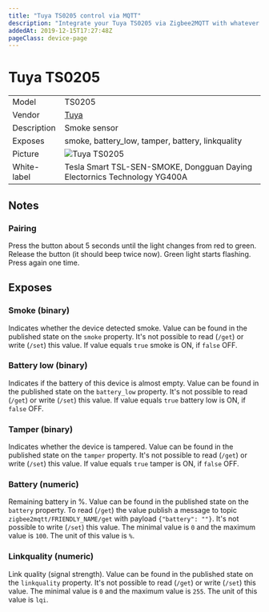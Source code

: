```yaml
---
title: "Tuya TS0205 control via MQTT"
description: "Integrate your Tuya TS0205 via Zigbee2MQTT with whatever smart home infrastructure you are using without the vendor's bridge or gateway."
addedAt: 2019-12-15T17:27:48Z
pageClass: device-page
---
```


<!-- !!!! -->
<!-- ATTENTION: This file is auto-generated through docgen! -->
<!-- You can only edit the "Notes"-Section between the two comment lines "Notes BEGIN" and "Notes END". -->
<!-- Do not use h1 or h2 heading within "## Notes"-Section. -->
<!-- !!!! -->

# Tuya TS0205

|     |     |
|-----|-----|
| Model | TS0205  |
| Vendor  | [Tuya](/supported-devices/#v=Tuya)  |
| Description | Smoke sensor |
| Exposes | smoke, battery_low, tamper, battery, linkquality |
| Picture | ![Tuya TS0205](https://www.zigbee2mqtt.io/images/devices/TS0205.png) |
| White-label | Tesla Smart TSL-SEN-SMOKE, Dongguan Daying Electornics Technology YG400A |


<!-- Notes BEGIN: You can edit here. Add "## Notes" headline if not already present. -->
## Notes


### Pairing
Press the button about 5 seconds until the light changes from red to green. Release the button (it should beep twice now). Green light starts flashing. Press again one time.
<!-- Notes END: Do not edit below this line -->




## Exposes

### Smoke (binary)
Indicates whether the device detected smoke.
Value can be found in the published state on the `smoke` property.
It's not possible to read (`/get`) or write (`/set`) this value.
If value equals `true` smoke is ON, if `false` OFF.

### Battery low (binary)
Indicates if the battery of this device is almost empty.
Value can be found in the published state on the `battery_low` property.
It's not possible to read (`/get`) or write (`/set`) this value.
If value equals `true` battery low is ON, if `false` OFF.

### Tamper (binary)
Indicates whether the device is tampered.
Value can be found in the published state on the `tamper` property.
It's not possible to read (`/get`) or write (`/set`) this value.
If value equals `true` tamper is ON, if `false` OFF.

### Battery (numeric)
Remaining battery in %.
Value can be found in the published state on the `battery` property.
To read (`/get`) the value publish a message to topic `zigbee2mqtt/FRIENDLY_NAME/get` with payload `{"battery": ""}`.
It's not possible to write (`/set`) this value.
The minimal value is `0` and the maximum value is `100`.
The unit of this value is `%`.

### Linkquality (numeric)
Link quality (signal strength).
Value can be found in the published state on the `linkquality` property.
It's not possible to read (`/get`) or write (`/set`) this value.
The minimal value is `0` and the maximum value is `255`.
The unit of this value is `lqi`.

